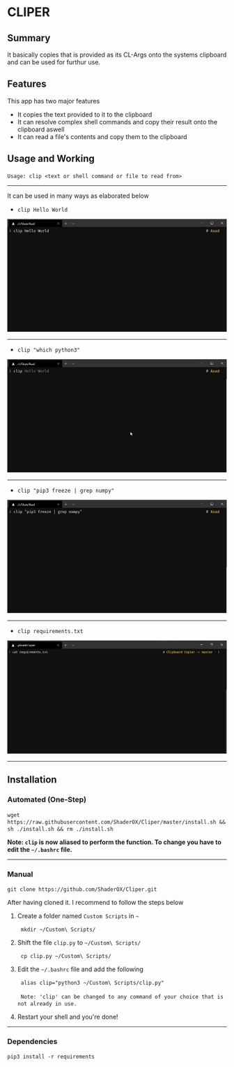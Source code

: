 # CLIPER 

## Summary
It basically copies that is provided as its CL-Args onto the systems clipboard and can be used for furthur use.

## Features
This app has two major features
- It copies the text provided to it to the clipboard
- It can resolve complex shell commands and copy their result onto the clipboard aswell
- It can read a file's contents and copy them to the clipboard


## Usage and Working
`Usage: clip <text or shell command or file to read from>`
___

It can be used in many ways as elaborated below
- `clip Hello World`

![Exmaple1](images/basic.gif)
___
- `clip "which python3"`

![Exmaple2](images/python3.gif)
___

- `clip "pip3 freeze | grep numpy"` 

![Exmaple3](images/numpy.gif)
___

- `clip requirements.txt` 

![Exmaple4](images/requirements.gif)
___


## Installation
### Automated (One-Step)
    wget https://raw.githubusercontent.com/ShaderOX/Cliper/master/install.sh && sh ./install.sh && rm ./install.sh

**Note: `clip` is now aliased to perform the function. To change you have to edit the `~/.bashrc` file.** 
___
### Manual 
    git clone https://github.com/ShaderOX/Cliper.git

After having cloned it. I recommend to follow the steps below
1. Create a folder named `Custom Scripts` in `~`

        mkdir ~/Custom\ Scripts/
2. Shift the file `clip.py` to `~/Custom\ Scripts/`

        cp clip.py ~/Custom\ Scripts/
3. Edit the `~/.bashrc` file and add the following

        alias clip="python3 ~/Custom\ Scripts/clip.py"

        Note: 'clip' can be changed to any command of your choice that is not already in use.
        
4. Restart your shell and you're done!

___
### Dependencies
    pip3 install -r requirements